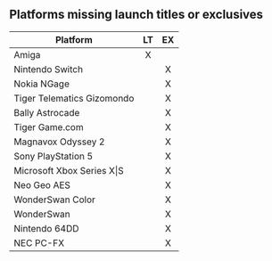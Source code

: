 ## Platforms missing launch titles or exclusives


| Platform                         | LT  | EX  |
|----------------------------------|:---:|:---:|
| Amiga                            | X   |     |
| Nintendo Switch                  |     | X   |
| Nokia NGage                      |     | X   |
| Tiger Telematics Gizomondo       |     | X   |
| Bally Astrocade                  |     | X   |
| Tiger Game.com                   |     | X   |
| Magnavox Odyssey 2               |     | X   |
| Sony PlayStation 5               |     | X   |
| Microsoft Xbox Series X&#124;S   |     | X   |
| Neo Geo AES                      |     | X   |
| WonderSwan Color                 |     | X   |
| WonderSwan                       |     | X   |
| Nintendo 64DD                    |     | X   |
| NEC PC-FX                        |     | X   |